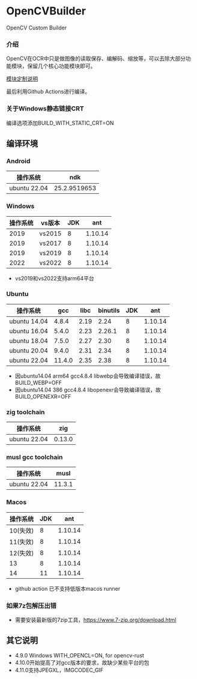 # OpenCVBuilder

OpenCV Custom Builder

### 介绍

OpenCV在OCR中只是做图像的读取保存、编解码、缩放等，可以去除大部分功能模块，保留几个核心功能模块即可。

[模块定制说明](https://docs.opencv.org/4.9.0/db/d05/tutorial_config_reference.html)

最后利用Github Actions进行编译。

### 关于Windows静态链接CRT

编译选项添加BUILD_WITH_STATIC_CRT=ON

## 编译环境

### Android

| 操作系统         | ndk          |
|--------------|--------------|
| ubuntu 22.04 | 25.2.9519653 |

### Windows

| 操作系统 | vs版本   | JDK | ant     |
|------|--------|-----|---------|
| 2019 | vs2015 | 8   | 1.10.14 |
| 2019 | vs2017 | 8   | 1.10.14 |
| 2019 | vs2019 | 8   | 1.10.14 |
| 2022 | vs2022 | 8   | 1.10.14 |

- vs2019和vs2022支持arm64平台

### Ubuntu

| 操作系统         | gcc    | libc | binutils | JDK | ant     |
|--------------|--------|------|----------|-----|---------|
| ubuntu 14.04 | 4.8.4  | 2.19 | 2.24     | 8   | 1.10.14 |
| ubuntu 16.04 | 5.4.0  | 2.23 | 2.26.1   | 8   | 1.10.14 |
| ubuntu 18.04 | 7.5.0  | 2.27 | 2.30     | 8   | 1.10.14 |
| ubuntu 20.04 | 9.4.0  | 2.31 | 2.34     | 8   | 1.10.14 |
| ubuntu 22.04 | 11.4.0 | 2.35 | 2.38     | 8   | 1.10.14 |

- 因ubuntu14.04 arm64 gcc4.8.4 libwebp会导致编译错误，故BUILD_WEBP=OFF
- 因ubuntu14.04 386 gcc4.8.4 libopenexr会导致编译错误，故BUILD_OPENEXR=OFF

### zig toolchain

| 操作系统         | zig    |
|--------------|--------|
| ubuntu 22.04 | 0.13.0 |

### musl gcc toolchain

| 操作系统         | musl   |
|--------------|--------|
| ubuntu 22.04 | 11.3.1 |

### Macos

| 操作系统   | JDK | ant     |
|--------|-----|---------|
| 10(失效) | 8   | 1.10.14 |
| 11(失效) | 8   | 1.10.14 |
| 12(失效) | 8   | 1.10.14 |
| 13     | 8   | 1.10.14 |
| 14     | 11  | 1.10.14 |

- github action 已不支持低版本macos runner

### 如果7z包解压出错
- 需要安装最新版的7zip工具，https://www.7-zip.org/download.html

## 其它说明

- 4.9.0 Windows WITH_OPENCL=ON, for opencv-rust
- 4.10.0开始提高了对gcc版本的要求，故缺少某些平台的包
- 4.11.0支持JPEGXL，IMGCODEC_GIF